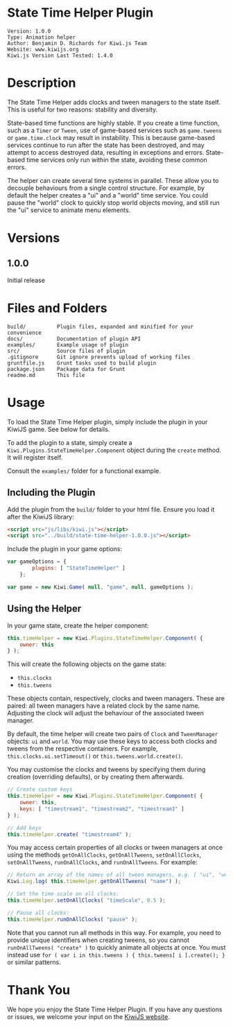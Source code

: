 State Time Helper Plugin
========================

	Version: 1.0.0
	Type: Animation helper
	Author: Benjamin D. Richards for Kiwi.js Team
	Website: www.kiwijs.org
	Kiwi.js Version Last Tested: 1.4.0

# Description

The State Time Helper adds clocks and tween managers to the state itself. This is useful for two reasons: stability and diversity.

State-based time functions are highly stable. If you create a time function, such as a `Timer` or `Tween`, use of game-based services such as `game.tweens` or `game.time.clock` may result in instability. This is because game-based services continue to run after the state has been destroyed, and may attempt to access destroyed data, resulting in exceptions and errors. State-based time services only run within the state, avoiding these common errors.

The helper can create several time systems in parallel. These allow you to decouple behaviours from a single control structure. For example, by default the helper creates a "ui" and a "world" time service. You could pause the "world" clock to quickly stop world objects moving, and still run the "ui" service to animate menu elements.

# Versions

## 1.0.0

Initial release

# Files and Folders

	build/			Plugin files, expanded and minified for your convenience
	docs/			Documentation of plugin API
	examples/		Example usage of plugin
	src/			Source files of plugin
	.gitignore		Git ignore prevents upload of working files
	gruntfile.js	Grunt tasks used to build plugin
	package.json	Package data for Grunt
	readme.md		This file

# Usage

To load the State Time Helper plugin, simply include the plugin in your KiwiJS game. See below for details.

To add the plugin to a state, simply create a `Kiwi.Plugins.StateTimeHelper.Component` object during the `create` method. It will register itself.

Consult the `examples/` folder for a functional example.

## Including the Plugin

Add the plugin from the `build/` folder to your html file. Ensure you load it after the KiwiJS library:

```html
<script src="js/libs/kiwi.js"></script>
<script src="../build/state-time-helper-1.0.0.js"></script>
```

Include the plugin in your game options:

```js
var gameOptions = {
		plugins: [ "StateTimeHelper" ]
	};

var game = new Kiwi.Game( null, "game", null, gameOptions );
```

## Using the Helper

In your game state, create the helper component:

```js
this.timeHelper = new Kiwi.Plugins.StateTimeHelper.Component( {
	owner: this
} );
```

This will create the following objects on the game state:

* `this.clocks`
* `this.tweens`

These objects contain, respectively, clocks and tween managers. These are paired: all tween managers have a related clock by the same name. Adjusting the clock will adjust the behaviour of the associated tween manager.

By default, the time helper will create two pairs of `Clock` and `TweenManager` objects: `ui` and `world`. You may use these keys to access both clocks and tweens from the respective containers. For example, `this.clocks.ui.setTimeout()` or `this.tweens.world.create()`.

You may customise the clocks and tweens by specifying them during creation (overriding defaults), or by creating them afterwards.

```js
// Create custom keys
this.timeHelper = new Kiwi.Plugins.StateTimeHelper.Component( {
	owner: this,
	keys: [ "timestream1", "timestream2", "timestream3" ]
} );

// Add keys
this.timeHelper.create( "timestream4" );
```

You may access certain properties of all clocks or tween managers at once using the methods `getOnAllClocks`, `getOnAllTweens`, `setOnAllClocks`, `setOnAllTweens`, `runOnAllClocks`, and `runOnAllTweens`. For example:

```js
// Return an array of the names of all tween managers, e.g. [ "ui", "world" ]
Kiwi.Log.log( this.timeHelper.getOnAllTweens( "name") );

// Set the time scale on all clocks:
this.timeHelper.setOnAllClocks( "timeScale", 0.5 );

// Pause all clocks:
this.timeHelper.runOnAllClocks( "pause" );
```

Note that you cannot run all methods in this way. For example, you need to provide unique identifiers when creating tweens, so you cannot `runOnAllTweens( "create" )` to quickly animate all objects at once. You must instead use `for ( var i in this.tweens ) { this.tweens[ i ].create(); }` or similar patterns.

# Thank You

We hope you enjoy the State Time Helper Plugin. If you have any questions or issues, we welcome your input on the [KiwiJS website](http://www.kiwijs.org).
